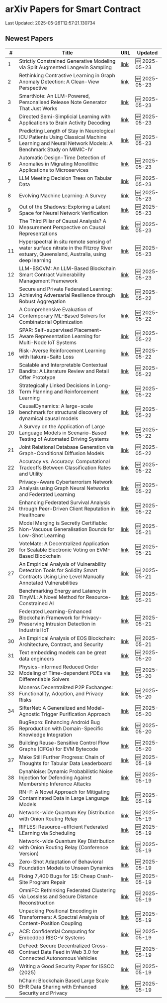# arXiv Papers for Smart Contract

Last Updated: 2025-05-26T12:57:21.130734

## Newest Papers

|\#|Title|URL|Updated|
|---|---|---|---|
|1|Strictly Constrained Generative Modeling via Split Augmented Langevin Sampling|[link](http://arxiv.org/abs/2505.18017v1)|🆕 2025-05-23|
|2|Rethinking Contrastive Learning in Graph Anomaly Detection: A Clean-View Perspective|[link](http://arxiv.org/abs/2505.18002v1)|🆕 2025-05-23|
|3|SmartNote: An LLM-Powered, Personalised Release Note Generator That Just Works|[link](http://arxiv.org/abs/2505.17977v1)|🆕 2025-05-23|
|4|Directed Semi-Simplicial Learning with Applications to Brain Activity Decoding|[link](http://arxiv.org/abs/2505.17939v1)|🆕 2025-05-23|
|5|Predicting Length of Stay in Neurological ICU Patients Using Classical Machine Learning and Neural Network Models: A Benchmark Study on MIMIC-IV|[link](http://arxiv.org/abs/2505.17929v1)|🆕 2025-05-23|
|6|Automatic Design-Time Detection of Anomalies in Migrating Monolithic Applications to Microservices|[link](http://arxiv.org/abs/2505.17927v1)|🆕 2025-05-23|
|7|LLM Meeting Decision Trees on Tabular Data|[link](http://arxiv.org/abs/2505.17918v1)|🆕 2025-05-23|
|8|Evolving Machine Learning: A Survey|[link](http://arxiv.org/abs/2505.17902v1)|🆕 2025-05-23|
|9|Out of the Shadows: Exploring a Latent Space for Neural Network Verification|[link](http://arxiv.org/abs/2505.17854v1)|🆕 2025-05-23|
|10|The Third Pillar of Causal Analysis? A Measurement Perspective on Causal Representations|[link](http://arxiv.org/abs/2505.17708v1)|🆕 2025-05-23|
|11|Hyperspectral in situ remote sensing of water surface nitrate in the Fitzroy River estuary, Queensland, Australia, using deep learning|[link](http://arxiv.org/abs/2505.17483v1)|🆕 2025-05-23|
|12|LLM-BSCVM: An LLM-Based Blockchain Smart Contract Vulnerability Management Framework|[link](http://arxiv.org/abs/2505.17416v1)|🆕 2025-05-23|
|13|Secure and Private Federated Learning: Achieving Adversarial Resilience through Robust Aggregation|[link](http://arxiv.org/abs/2505.17226v1)|🆕 2025-05-22|
|14|A Comprehensive Evaluation of Contemporary ML-Based Solvers for Combinatorial Optimization|[link](http://arxiv.org/abs/2505.16952v1)|🆕 2025-05-22|
|15|SPAR: Self-supervised Placement-Aware Representation Learning for Multi-Node IoT Systems|[link](http://arxiv.org/abs/2505.16936v1)|🆕 2025-05-22|
|16|Risk-Averse Reinforcement Learning with Itakura-Saito Loss|[link](http://arxiv.org/abs/2505.16925v1)|🆕 2025-05-22|
|17|Scalable and Interpretable Contextual Bandits: A Literature Review and Retail Offer Prototype|[link](http://arxiv.org/abs/2505.16918v1)|🆕 2025-05-22|
|18|Strategically Linked Decisions in Long-Term Planning and Reinforcement Learning|[link](http://arxiv.org/abs/2505.16833v1)|🆕 2025-05-22|
|19|CausalDynamics: A large-scale benchmark for structural discovery of dynamical causal models|[link](http://arxiv.org/abs/2505.16620v1)|🆕 2025-05-22|
|20|A Survey on the Application of Large Language Models in Scenario-Based Testing of Automated Driving Systems|[link](http://arxiv.org/abs/2505.16587v1)|🆕 2025-05-22|
|21|Joint Relational Database Generation via Graph-Conditional Diffusion Models|[link](http://arxiv.org/abs/2505.16527v1)|🆕 2025-05-22|
|22|Accuracy vs. Accuracy: Computational Tradeoffs Between Classification Rates and Utility|[link](http://arxiv.org/abs/2505.16494v1)|🆕 2025-05-22|
|23|Privacy-Aware Cyberterrorism Network Analysis using Graph Neural Networks and Federated Learning|[link](http://arxiv.org/abs/2505.16371v1)|🆕 2025-05-22|
|24|Enhancing Federated Survival Analysis through Peer-Driven Client Reputation in Healthcare|[link](http://arxiv.org/abs/2505.16190v1)|🆕 2025-05-22|
|25|Model Merging is Secretly Certifiable: Non-Vacuous Generalisation Bounds for Low-Shot Learning|[link](http://arxiv.org/abs/2505.15798v1)|🆕 2025-05-21|
|26|VoteMate: A Decentralized Application for Scalable Electronic Voting on EVM-Based Blockchain|[link](http://arxiv.org/abs/2505.15797v1)|🆕 2025-05-21|
|27|An Empirical Analysis of Vulnerability Detection Tools for Solidity Smart Contracts Using Line Level Manually Annotated Vulnerabilities|[link](http://arxiv.org/abs/2505.15756v1)|🆕 2025-05-21|
|28|Benchmarking Energy and Latency in TinyML: A Novel Method for Resource-Constrained AI|[link](http://arxiv.org/abs/2505.15622v1)|🆕 2025-05-21|
|29|Federated Learning-Enhanced Blockchain Framework for Privacy-Preserving Intrusion Detection in Industrial IoT|[link](http://arxiv.org/abs/2505.15376v1)|🆕 2025-05-21|
|30|An Empirical Analysis of EOS Blockchain: Architecture, Contract, and Security|[link](http://arxiv.org/abs/2505.15051v1)|🆕 2025-05-21|
|31|Text embedding models can be great data engineers|[link](http://arxiv.org/abs/2505.14802v1)|🆕 2025-05-20|
|32|Physics-informed Reduced Order Modeling of Time-dependent PDEs via Differentiable Solvers|[link](http://arxiv.org/abs/2505.14595v1)|🆕 2025-05-20|
|33|Moneros Decentralized P2P Exchanges: Functionality, Adoption, and Privacy Risks|[link](http://arxiv.org/abs/2505.02392v3)|🆕 2025-05-20|
|34|SifterNet: A Generalized and Model-Agnostic Trigger Purification Approach|[link](http://arxiv.org/abs/2505.14531v1)|🆕 2025-05-20|
|35|BugRepro: Enhancing Android Bug Reproduction with Domain-Specific Knowledge Integration|[link](http://arxiv.org/abs/2505.14528v1)|🆕 2025-05-20|
|36|Building Reuse-Sensitive Control Flow Graphs (CFGs) for EVM Bytecode|[link](http://arxiv.org/abs/2505.14437v1)|🆕 2025-05-20|
|37|Make Still Further Progress: Chain of Thoughts for Tabular Data Leaderboard|[link](http://arxiv.org/abs/2505.13421v1)|🆕 2025-05-19|
|38|DynaNoise: Dynamic Probabilistic Noise Injection for Defending Against Membership Inference Attacks|[link](http://arxiv.org/abs/2505.13362v1)|🆕 2025-05-19|
|39|RN-F: A Novel Approach for Mitigating Contaminated Data in Large Language Models|[link](http://arxiv.org/abs/2505.13249v1)|🆕 2025-05-19|
|40|Network-wide Quantum Key Distribution with Onion Routing Relay|[link](http://arxiv.org/abs/2505.13239v1)|🆕 2025-05-19|
|41|RIFLES: Resource-effIcient Federated LEarning via Scheduling|[link](http://arxiv.org/abs/2505.13169v1)|🆕 2025-05-19|
|42|Network-wide Quantum Key Distribution with Onion Routing Relay (Conference Version)|[link](http://arxiv.org/abs/2505.13158v1)|🆕 2025-05-19|
|43|Zero-Shot Adaptation of Behavioral Foundation Models to Unseen Dynamics|[link](http://arxiv.org/abs/2505.13150v1)|🆕 2025-05-19|
|44|Fixing 7,400 Bugs for 1$: Cheap Crash-Site Program Repair|[link](http://arxiv.org/abs/2505.13103v1)|🆕 2025-05-19|
|45|OmniFC: Rethinking Federated Clustering via Lossless and Secure Distance Reconstruction|[link](http://arxiv.org/abs/2505.13071v1)|🆕 2025-05-19|
|46|Unpacking Positional Encoding in Transformers: A Spectral Analysis of Content-Position Coupling|[link](http://arxiv.org/abs/2505.13027v1)|🆕 2025-05-19|
|47|ACE: Confidential Computing for Embedded RISC-V Systems|[link](http://arxiv.org/abs/2505.12995v1)|🆕 2025-05-19|
|48|DeFeed: Secure Decentralized Cross-Contract Data Feed in Web 3.0 for Connected Autonomous Vehicles|[link](http://arxiv.org/abs/2505.09928v2)|🆕 2025-05-19|
|49|Writing a Good Security Paper for ISSCC (2025)|[link](http://arxiv.org/abs/2505.12700v1)|🆕 2025-05-19|
|50|hChain: Blockchain Based Large Scale EHR Data Sharing with Enhanced Security and Privacy|[link](http://arxiv.org/abs/2505.12610v1)|🆕 2025-05-19|
